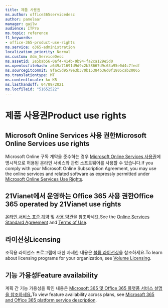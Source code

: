 ```yaml
---
title: 제품 사용권
ms.author: office365servicedesc
author: pamelaar
manager: gailw
audience: ITPro
ms.topic: reference
f1_keywords:
- office-365-product-use-rights
ms.service: o365-administration
localization_priority: Normal
ms.custom: Adm_ServiceDesc
ms.assetid: 2e5bab56-0af4-414b-9b94-fa2ca129e5d0
ms.openlocfilehash: a649a71691d9d9c2b58667d9c63a95e0d4c7fedf
ms.sourcegitcommit: 9fac5d9579e3b370b15384b36d0f1805cab20065
ms.translationtype: MT
ms.contentlocale: ko-KR
ms.lasthandoff: 04/09/2021
ms.locfileid: "51652522"
---
```

# <a name="product-use-rights"></a><span data-ttu-id="fbff2-102">제품 사용권</span><span class="sxs-lookup"><span data-stu-id="fbff2-102">Product use rights</span></span>

## <a name="microsoft-online-services-use-rights"></a><span data-ttu-id="fbff2-103">Microsoft Online Services 사용 권한</span><span class="sxs-lookup"><span data-stu-id="fbff2-103">Microsoft Online Services use rights</span></span>

<span data-ttu-id="fbff2-104">Microsoft Online 구독 계약을 준수하는 경우 [Microsoft Online Services 사용권](https://www.microsoftvolumelicensing.com/DocumentSearch.aspx?Mode=3&DocumentTypeId=37&ShowArchived=true)에 명시적으로 허용된 온라인 서비스와 관련 소프트웨어를 사용할 수 있습니다.</span><span class="sxs-lookup"><span data-stu-id="fbff2-104">If you comply with your Microsoft Online Subscription Agreement, you may use the online services and related software as expressly permitted under [Microsoft Online Services Use Rights](https://www.microsoftvolumelicensing.com/DocumentSearch.aspx?Mode=3&DocumentTypeId=37&ShowArchived=true).</span></span>
  
## <a name="office-365-operated-by-21vianet-use-rights"></a><span data-ttu-id="fbff2-105">21Vianet에서 운영하는 Office 365 사용 권한</span><span class="sxs-lookup"><span data-stu-id="fbff2-105">Office 365 operated by 21Vianet use rights</span></span>

<span data-ttu-id="fbff2-106">[온라인 서비스 표준 계약](https://www.21vbluecloud.com/office365/O365-AgreeWebDir/) 및 [사용 약관](https://www.21vbluecloud.com/office365/O365-TOU/)을 참조하세요.</span><span class="sxs-lookup"><span data-stu-id="fbff2-106">See the [Online Services Standard Agreement](https://www.21vbluecloud.com/office365/O365-AgreeWebDir/) and [Terms of Use](https://www.21vbluecloud.com/office365/O365-TOU/).</span></span>
  
## <a name="licensing"></a><span data-ttu-id="fbff2-107">라이선싱</span><span class="sxs-lookup"><span data-stu-id="fbff2-107">Licensing</span></span>

<span data-ttu-id="fbff2-108">조직용 라이선스 프로그램에 대한 자세한 내용은 [볼륨 라이선싱](https://go.microsoft.com/fwlink/?LinkId=393693)을 참조하세요.</span><span class="sxs-lookup"><span data-stu-id="fbff2-108">To learn about licensing programs for your organization, see [Volume Licensing](https://go.microsoft.com/fwlink/?LinkId=393693).</span></span>
  
## <a name="feature-availability"></a><span data-ttu-id="fbff2-109">기능 가용성</span><span class="sxs-lookup"><span data-stu-id="fbff2-109">Feature availability</span></span>

<span data-ttu-id="fbff2-110">계획 간 기능 가용성을 확인 내용은 [Microsoft 365 및 Office 365 플랫폼 서비스 설명을 참조하세요.](office-365-platform-service-description.md)</span><span class="sxs-lookup"><span data-stu-id="fbff2-110">To view feature availability across plans, see [Microsoft 365 and Office 365 platform service description](office-365-platform-service-description.md).</span></span>
  

